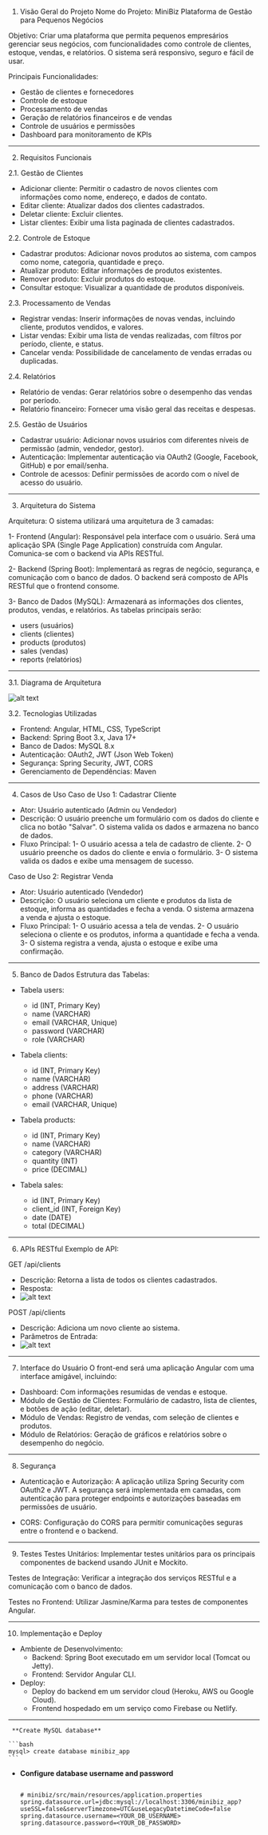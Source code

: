 1. Visão Geral do Projeto
Nome do Projeto: MiniBiz Plataforma de Gestão para Pequenos Negócios

Objetivo:
Criar uma plataforma que permita pequenos empresários gerenciar seus negócios, com funcionalidades como controle de clientes, estoque, vendas, e relatórios. O sistema será responsivo, seguro e fácil de usar.

Principais Funcionalidades:

-   Gestão de clientes e fornecedores
-   Controle de estoque
-   Processamento de vendas
-   Geração de relatórios financeiros e de vendas
-   Controle de usuários e permissões
-   Dashboard para monitoramento de KPIs
____________________________________________________________________________________________________________

2. Requisitos Funcionais

2.1. Gestão de Clientes
-   Adicionar cliente: Permitir o cadastro de novos clientes com informações como nome, endereço, e dados de contato.
-   Editar cliente: Atualizar dados dos clientes cadastrados.
-   Deletar cliente: Excluir clientes.
-   Listar clientes: Exibir uma lista paginada de clientes cadastrados.

2.2. Controle de Estoque
-   Cadastrar produtos: Adicionar novos produtos ao sistema, com campos como nome, categoria, quantidade e preço.
-   Atualizar produto: Editar informações de produtos existentes.
-   Remover produto: Excluir produtos do estoque.
-   Consultar estoque: Visualizar a quantidade de produtos disponíveis.

2.3. Processamento de Vendas
-   Registrar vendas: Inserir informações de novas vendas, incluindo cliente, produtos vendidos, e valores.
-   Listar vendas: Exibir uma lista de vendas realizadas, com filtros por período, cliente, e status.
-   Cancelar venda: Possibilidade de cancelamento de vendas erradas ou duplicadas.

2.4. Relatórios
-   Relatório de vendas: Gerar relatórios sobre o desempenho das vendas por período.
-   Relatório financeiro: Fornecer uma visão geral das receitas e despesas.

2.5. Gestão de Usuários
-   Cadastrar usuário: Adicionar novos usuários com diferentes níveis de permissão (admin, vendedor, gestor).
-   Autenticação: Implementar autenticação via OAuth2 (Google, Facebook, GitHub) e por email/senha.
-   Controle de acessos: Definir permissões de acordo com o nível de acesso do usuário.
____________________________________________________________________________________________________________

3. Arquitetura do Sistema

Arquitetura:
O sistema utilizará uma arquitetura de 3 camadas:

1-  Frontend (Angular): Responsável pela interface com o usuário. Será uma aplicação SPA (Single Page Application) construída com Angular. Comunica-se com o backend via APIs RESTful.

2-  Backend (Spring Boot): Implementará as regras de negócio, segurança, e comunicação com o banco de dados. O backend será composto de APIs RESTful que o frontend consome.

3-  Banco de Dados (MySQL): Armazenará as informações dos clientes, produtos, vendas, e relatórios. As tabelas principais serão:

-  users (usuários)
-  clients (clientes)
-  products (produtos)
-  sales (vendas)
-  reports (relatórios)
____________________________________________________________________________________________________________

3.1. Diagrama de Arquitetura

![alt text](image-1.png)

3.2. Tecnologias Utilizadas
-   Frontend: Angular, HTML, CSS, TypeScript
-   Backend: Spring Boot 3.x, Java 17+
-   Banco de Dados: MySQL 8.x
-   Autenticação: OAuth2, JWT (Json Web Token)
-   Segurança: Spring Security, JWT, CORS
-   Gerenciamento de Dependências: Maven
____________________________________________________________________________________________________________

4. Casos de Uso
Caso de Uso 1: Cadastrar Cliente

-   Ator: Usuário autenticado (Admin ou Vendedor)
-   Descrição: O usuário preenche um formulário com os dados do cliente e clica no botão "Salvar". O sistema valida os dados e armazena no banco de dados.
-   Fluxo Principal:
    1-  O usuário acessa a tela de cadastro de cliente.
    2-  O usuário preenche os dados do cliente e envia o formulário.
    3-  O sistema valida os dados e exibe uma mensagem de sucesso.

Caso de Uso 2: Registrar Venda

-   Ator: Usuário autenticado (Vendedor)
-   Descrição: O usuário seleciona um cliente e produtos da lista de estoque, informa as quantidades e fecha a venda. O sistema armazena a venda e ajusta o estoque.
-   Fluxo Principal:
1-  O usuário acessa a tela de vendas.
2-  O usuário seleciona o cliente e os produtos, informa a quantidade e fecha a venda.
3-  O sistema registra a venda, ajusta o estoque e exibe uma confirmação.
____________________________________________________________________________________________________________

5. Banco de Dados
Estrutura das Tabelas:

-   Tabela users:
    -   id (INT, Primary Key)
    -   name (VARCHAR)
    -   email (VARCHAR, Unique)
    -   password (VARCHAR)
    -   role (VARCHAR)

- Tabela clients:
    -   id (INT, Primary Key)
    -   name (VARCHAR)
    -   address (VARCHAR)
    -   phone (VARCHAR)
    -   email (VARCHAR, Unique)

-   Tabela products:
    -   id (INT, Primary Key)
    -   name (VARCHAR)
    -   category (VARCHAR)
    -   quantity (INT)
    -   price (DECIMAL)

-   Tabela sales:
    -   id (INT, Primary Key)
    -   client_id (INT, Foreign Key)
    -   date (DATE)
    -   total (DECIMAL)
____________________________________________________________________________________________________________

6. APIs RESTful
Exemplo de API:

GET /api/clients

-   Descrição: Retorna a lista de todos os clientes cadastrados.
-   Resposta:
-   ![alt text](image.png)

POST /api/clients

-   Descrição: Adiciona um novo cliente ao sistema.
-   Parâmetros de Entrada:
-   ![alt text](image-2.png)
____________________________________________________________________________________________________________
7. Interface do Usuário
O front-end será uma aplicação Angular com uma interface amigável, incluindo:

-   Dashboard: Com informações resumidas de vendas e estoque.
-   Módulo de Gestão de Clientes: Formulário de cadastro, lista de clientes, e botões de ação (editar, deletar).
-   Módulo de Vendas: Registro de vendas, com seleção de clientes e produtos.
-   Módulo de Relatórios: Geração de gráficos e relatórios sobre o desempenho do negócio.
____________________________________________________________________________________________________________

8. Segurança
-   Autenticação e Autorização: A aplicação utiliza Spring Security com OAuth2 e JWT. A segurança será implementada em camadas, com autenticação para proteger endpoints e autorizações baseadas em permissões de usuário.

-   CORS: Configuração do CORS para permitir comunicações seguras entre o frontend e o backend.
____________________________________________________________________________________________________________
9. Testes
Testes Unitários: Implementar testes unitários para os principais componentes de backend usando JUnit e Mockito.

Testes de Integração: Verificar a integração dos serviços RESTful e a comunicação com o banco de dados.

Testes no Frontend: Utilizar Jasmine/Karma para testes de componentes Angular.
____________________________________________________________________________________________________________
10. Implementação e Deploy
-   Ambiente de Desenvolvimento:
    -   Backend: Spring Boot executado em um servidor local (Tomcat ou Jetty).
    -   Frontend: Servidor Angular CLI.
-   Deploy:
    -   Deploy do backend em um servidor cloud (Heroku, AWS ou Google Cloud).
    -   Frontend hospedado em um serviço como Firebase ou Netlify.
____________________________________________________________________________________________________________

     **Create MySQL database**

	```bash
	mysql> create database minibiz_app
	```

+ **Configure database username and password**

	```properties

	# minibiz/src/main/resources/application.properties
	spring.datasource.url=jdbc:mysql://localhost:3306/minibiz_app?useSSL=false&serverTimezone=UTC&useLegacyDatetimeCode=false
    spring.datasource.username=<YOUR_DB_USERNAME>
    spring.datasource.password=<YOUR_DB_PASSWORD>
	```
